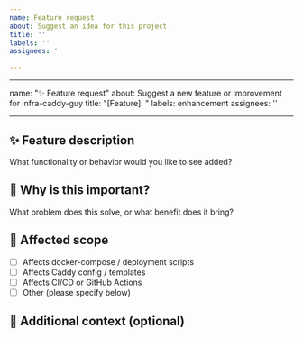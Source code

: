 ```yaml
---
name: Feature request
about: Suggest an idea for this project
title: ''
labels: ''
assignees: ''

---
```


---
name: "✨ Feature request"
about: Suggest a new feature or improvement for infra-caddy-guy
title: "[Feature]: "
labels: enhancement
assignees: ''

---

## ✨ Feature description

What functionality or behavior would you like to see added?

## 🧩 Why is this important?

What problem does this solve, or what benefit does it bring?

## 📘 Affected scope

- [ ] Affects docker-compose / deployment scripts
- [ ] Affects Caddy config / templates
- [ ] Affects CI/CD or GitHub Actions
- [ ] Other (please specify below)

## 📎 Additional context (optional)
